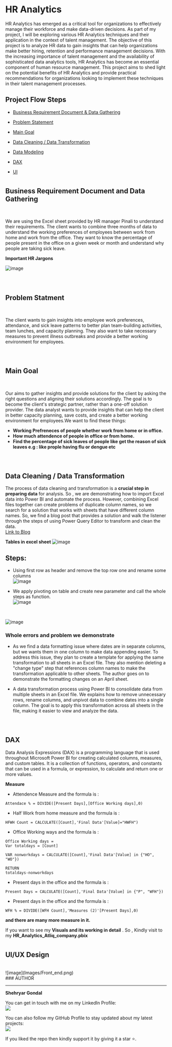 # HR Analytics

HR Analytics has emerged as a critical tool for organizations to effectively manage their workforce and make data-driven decisions. As part of my project, I will be exploring various HR Analytics techniques and their application in the context of talent management. The objective of this project is to analyze HR data to gain insights that can help organizations make better hiring, retention and performance management decisions. With the increasing importance of talent management and the availability of sophisticated data analytics tools, HR Analytics has become an essential component of human resource management. This project aims to shed light on the potential benefits of HR Analytics and provide practical recommendations for organizations looking to implement these techniques in their talent management processes.

## Project Flow Steps 

* <p><a href="#link1">Business Requirement Document & Data Gathering</a></p>
* <p><a href="#link2">Problem Statement</a></p>
* <p><a href="#link3">Main Goal</a></p>
* <p><a href="#link4">Data Cleaning / Data Transformation</a></p>
* <p><a href="#link5">Data Modeling</a></p>
* <p><a href="#link6">DAX</a></p>
* <p><a href="#link7">UI</a></p>

# <h2 id="link1">Business Requirement Document and Data Gathering</h2>
<br>

We are  using the Excel sheet provided by HR manager Pinali to understand their requirements. The client wants to combine three months of data to understand the working preferences of employees between work from home and work from the office. They want to know the percentage of people present in the office on a given week or month and understand why people are taking sick leave.

__Important HR Jargons__
<br>

![image](Images/Jargons.png)

<br>

# <h2 id="link2">Problem Statment</h2>
<br>

The client wants to gain insights into employee work preferences, attendance, and sick leave patterns to better plan team-building activities, team lunches, and capacity planning. They also want to take necessary measures to prevent illness outbreaks and provide a better working environment for employees.

<br>

# <h2 id="link3">Main Goal</h2>
<br>

Our aims to gather insights and provide solutions for the client by asking the right questions and aligning their solutions accordingly. The goal is to become the client's strategic partner, rather than a one-off solution provider. The data analyst wants to provide insights that can help the client in better capacity planning, save costs, and create a better working environment for employees.We want to find these things:

* __Working Prefreneces of people whether work from home or in office.__
* __How much attendence of people in office or from home.__
* __Find the percentage of sick leaves of people like get the reason of sick leaves e.g : like prople having flu or dengue etc__



<br>

# <h2 id="link4">Data Cleaning / Data Transformation</h2>

The process of data cleaning and transformation is a __crucial step in preparing data__ for analysis. So , we are  demonstrating how to import Excel data into Power BI and automate the process. However, combining Excel files together can create problems of duplicate column names, so we  search for a solution that works with sheets that have different column names. So, we find a blog post that provides a solution and walk the listener through the steps of using Power Query Editor to transform and clean the data. <br>
<a href="https://blog.crossjoin.co.uk/2018/07/09/power-bi-combine-multiple-excel-worksheets/">Link to Blog</a>
<br>

__Tables in excel sheet__
![image](Images/Tables.png)

## Steps:

* Using first row as header and remove the top row one and rename some columns <br>
![image](Images/Data_tranformation.png)

* We apply pivoting on table and create new parameter and call the whole steps as function. <br>
![image](Images/Data_tranformation.png)
<br>

![image](Images/Datatran2.png)
<br>

### Whole errors and problem we demonstrate 

* As we find a data formatting issue where dates are in separate columns, but we wants them in one column to make data appending easier. To address this issue, they plan to create a template for applying the same transformation to all sheets in an Excel file. They also mention deleting a "change type" step that references column names to make the transformation applicable to other sheets. The author goes on to demonstrate the formatting changes on an April sheet.

* A data transformation process using Power BI to consolidate data from multiple sheets in an Excel file. We explains how to remove unnecessary rows, rename columns, and unpivot data to combine dates into a single column. The goal is to apply this transformation across all sheets in the file, making it easier to view and analyze the data.

<br>

# <h2 id="link5">DAX</h2>

Data Analysis Expressions (DAX) is a programming language that is used throughout Microsoft Power BI for creating calculated columns, measures, and custom tables. It is a collection of functions, operators, and constants that can be used in a formula, or expression, to calculate and return one or more values.

__Measure__

* Attendence Measure and the formula is : 
```
Attendace % = DIVIDE([Present Days],[Office Working days],0)
```

* Half Work from home measure and the formula is :

```
HFWH Count = CALCULATE([Count],'Final Data'[Value]="HWFH")
```

* Office Working ways and the formula is :
```
Office Working days = 
Var totaldays = [Count]

VAR nonworkdays = CALCULATE([Count],'Final Data'[Value] in {"HO", "WO"})

RETURN
totaldays-nonworkdays
```

* Present days in the office and the formula is :
```
Present Days = CALCULATE([Count],'Final Data'[Value] in {"P", "WFH"}) 
```

* Present days in the office and the formula is :
```
WFH % = DIVIDE([WFH Count],'Measures (2)'[Present Days],0)
```

__and there are many more measure in it.__

If you want to see my __Visuals and its working in detail__ . So , Kindly  visit to my __HR_Analytics_Atliq_company.pbix__ 
<br>

# <h2 id="link6">UI/UX Design</h2>
<br>
![image](Images/Front_end.png)

<br>
### AUTHOR
<hr>
<strong>Shehryar Gondal</strong>


You can get in touch with me on my LinkedIn Profile:<br>
 <a href = "https://linkedin.com/in/shehryar-gondal-data-analyst"><img src="https://img.icons8.com/fluent/48/000000/linkedin.png"/></a>

You can also follow my GitHub Profile to stay updated about my latest projects:<br>
<a href = "https://github.com/ShehryarGondal1"><img src="https://img.icons8.com/fluent/48/000000/github.png"/></a>


If you liked the repo then kindly support it by giving it a star ⭐.

